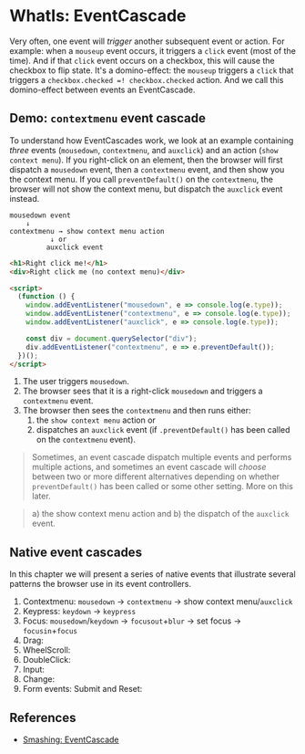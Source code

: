 # WhatIs: EventCascade

Very often, one event will *trigger* another subsequent event or action. For example: when a `mouseup` event occurs, it triggers a `click` event (most of the time). And if that `click` event occurs on a checkbox, this will cause the checkbox to flip state. It's a domino-effect: the `mouseup` triggers a `click` that triggers a `checkbox.checked =! checkbox.checked` action. And we call this domino-effect between events an EventCascade.  

## Demo: `contextmenu` event cascade

To understand how EventCascades work, we look at an example containing *three* events (`mousedown`, `contextmenu`, and `auxclick`) and an action (`show context menu`). If you right-click on an element, then the browser will first dispatch a `mousedown` event, then a `contextmenu` event, and then show you the context menu. If you call `preventDefault()` on the `contextmenu`, the browser will not show the context menu, but dispatch the `auxclick` event instead.

```                                  
mousedown event 
    ↓ 
contextmenu → show context menu action
          ↓ or
         auxclick event      
```

```html
<h1>Right click me!</h1>
<div>Right click me (no context menu)</div>

<script>
  (function () {
    window.addEventListener("mousedown", e => console.log(e.type));
    window.addEventListener("contextmenu", e => console.log(e.type));
    window.addEventListener("auxclick", e => console.log(e.type));

    const div = document.querySelector("div");
    div.addEventListener("contextmenu", e => e.preventDefault());
  })();
</script>
```

1. The user triggers `mousedown`.
2. The browser sees that it is a right-click `mousedown` and triggers a `contextmenu` event.
3. The browser then sees the `contextmenu` and then runs either:
   1. the `show context menu` action or
   2. dispatches an `auxclick` event (if `.preventDefault()` has been called on the `contextmenu` event).
   
> Sometimes, an event cascade dispatch multiple events and performs multiple actions, and sometimes an event cascade will *choose* between two or more different alternatives depending on whether `preventDefault()` has been called or some other setting. More on this later.

> a) the show context menu action and b) the dispatch of the `auxclick` event.    

## Native event cascades

In this chapter we will present a series of native events that illustrate several patterns the browser use in its event controllers.

1. Contextmenu: `mousedown` → `contextmenu` → show context menu/`auxclick`
2. Keypress: `keydown` → `keypress`
3. Focus: `mousedown`/`keydown` → `focusout`+`blur` → set focus → `focusin`+`focus`
4. Drag:
5. WheelScroll:
6. DoubleClick:
7. Input: 
8. Change:
9. Form events: Submit and Reset:
  

## References

 * [Smashing: EventCascade](https://www.smashingmagazine.com/2015/03/better-browser-input-events/)
